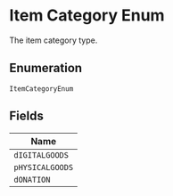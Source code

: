 
# Item Category Enum

The item category type.

## Enumeration

`ItemCategoryEnum`

## Fields

| Name |
|  --- |
| `dIGITALGOODS` |
| `pHYSICALGOODS` |
| `dONATION` |


